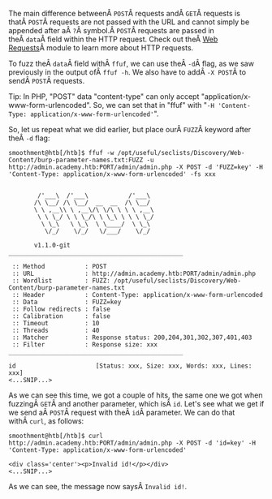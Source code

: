 ﻿---
sticker: lucide//code
---
The main difference betweenÂ `POST`Â requests andÂ `GET`Â requests is thatÂ `POST`Â requests are not passed with the URL and cannot simply be appended after aÂ `?`Â symbol.Â `POST`Â requests are passed in theÂ `data`Â field within the HTTP request. Check out theÂ [Web Requests](https://academy.hackthebox.com/module/details/35)Â module to learn more about HTTP requests.

To fuzz theÂ `data`Â field withÂ `ffuf`, we can use theÂ `-d`Â flag, as we saw previously in the output ofÂ `ffuf -h`. We also have to addÂ `-X POST`Â to sendÂ `POST`Â requests.

Tip: In PHP, "POST" data "content-type" can only accept "application/x-www-form-urlencoded". So, we can set that in "ffuf" with "`-H 'Content-Type: application/x-www-form-urlencoded'`".

So, let us repeat what we did earlier, but place ourÂ `FUZZ`Â keyword after theÂ `-d` flag:

```shell-session
smoothment@htb[/htb]$ ffuf -w /opt/useful/seclists/Discovery/Web-Content/burp-parameter-names.txt:FUZZ -u http://admin.academy.htb:PORT/admin/admin.php -X POST -d 'FUZZ=key' -H 'Content-Type: application/x-www-form-urlencoded' -fs xxx


        /'___\  /'___\           /'___\       
       /\ \__/ /\ \__/  __  __  /\ \__/       
       \ \ ,__\\ \ ,__\/\ \/\ \ \ \ ,__\      
        \ \ \_/ \ \ \_/\ \ \_\ \ \ \ \_/      
         \ \_\   \ \_\  \ \____/  \ \_\       
          \/_/    \/_/   \/___/    \/_/       

       v1.1.0-git
________________________________________________

 :: Method           : POST
 :: URL              : http://admin.academy.htb:PORT/admin/admin.php
 :: Wordlist         : FUZZ: /opt/useful/seclists/Discovery/Web-Content/burp-parameter-names.txt
 :: Header           : Content-Type: application/x-www-form-urlencoded
 :: Data             : FUZZ=key
 :: Follow redirects : false
 :: Calibration      : false
 :: Timeout          : 10
 :: Threads          : 40
 :: Matcher          : Response status: 200,204,301,302,307,401,403
 :: Filter           : Response size: xxx
________________________________________________

id                      [Status: xxx, Size: xxx, Words: xxx, Lines: xxx]
<...SNIP...>
```

As we can see this time, we got a couple of hits, the same one we got when fuzzingÂ `GET`Â and another parameter, which isÂ `id`. Let's see what we get if we send aÂ `POST`Â request with theÂ `id`Â parameter. We can do that withÂ `curl`, as follows:


```shell-session
smoothment@htb[/htb]$ curl http://admin.academy.htb:PORT/admin/admin.php -X POST -d 'id=key' -H 'Content-Type: application/x-www-form-urlencoded'

<div class='center'><p>Invalid id!</p></div>
<...SNIP...>
```

As we can see, the message now saysÂ `Invalid id!`.

